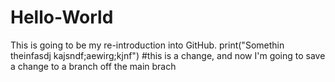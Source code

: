 # Hello-World
This is going to be my re-introduction into GitHub.
print("Somethin theinfasdj kajsndf;aewirg;kjnf")
#this is a change, and now I'm going to save a change to a branch off the main brach
